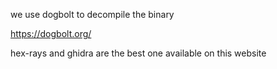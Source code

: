 we use dogbolt to decompile the binary

https://dogbolt.org/

hex-rays and ghidra are the best one available on this website